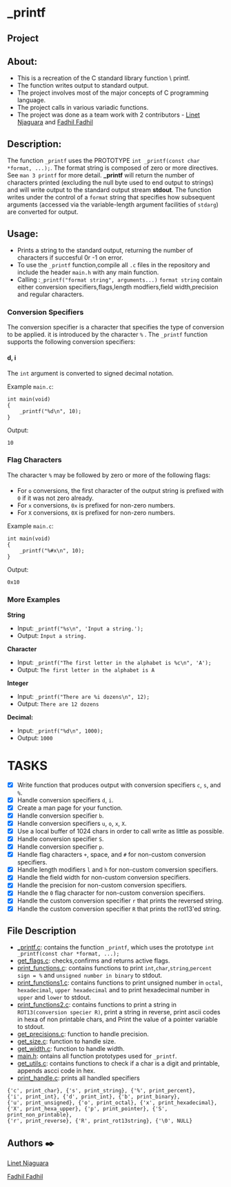 # _printf
## Project
## About:
- This is a recreation of the C standard library function \\ printf.
- The function writes output to standard output.
- The project involves most of the major concepts of C programming language.
- The project calls in various variadic functions.
- The project was done as a team work with 2 contributors - [Linet Njaguara](https://github.com/murugilinet) and [Fadhil Fadhil](https://github.com/fadhilpdd)
## Description:
The function `_printf` uses the PROTOTYPE ```int _printf(const char *format, ...);```. 
The format string is composed of zero or more directives. See ```man 3 printf``` for more detail. 
**_printf** will return the number of characters printed (excluding the null byte used to end output to strings) and will write output to the standard output stream **stdout**.
The function writes under the control of a `format` string that specifies how subsequent arguments
(accessed via the variable-length argument facilities of `stdarg`) are converted for output.
## Usage:
- Prints a string to the standard output, returning the number of characters if succesful 0r -1 on error.
- To use the `_printf` function,compile all `.c` files in the repository and include the header `main.h` with
  any main function.
- Calling :`_printf("format string", arguments...)` `format string` contain either conversion specifiers,flags,length modfiers,field width,precision and regular characters.
### Conversion Specifiers
The conversion specifier is a character that
specifies the type of conversion to be applied. it is introduced by the character `%` . The `_printf` function
supports the following conversion specifiers:

#### d, i
The `int` argument is converted to signed decimal notation.

Example `main.c`:
```
int main(void)
{
    _printf("%d\n", 10);
}
```
Output:
```
10
```
### Flag Characters
The character `%` may be followed by zero or more of the following flags:

#### #
  * For `o` conversions, the first character of the output string is prefixed
  with `0` if it was not zero already.
  * For `x` conversions, `0x` is prefixed for non-zero numbers.
  * For `X` conversions, `0X` is prefixed for non-zero numbers.

Example `main.c`:
```
int main(void)
{
    _printf("%#x\n", 10);
}
```
Output:
```
0x10
```
### More Examples
**String**
* Input: ```_printf("%s\n", 'Input a string.');```
* Output: ```Input a string.```

**Character**
* Input: ```_printf("The first letter in the alphabet is %c\n", 'A');```
* Output: ```The first letter in the alphabet is A```

**Integer**
* Input: ```_printf("There are %i dozens\n", 12);```
* Output: ```There are 12 dozens```

**Decimal:**
* Input: ```_printf("%d\n", 1000);```
* Output:  ```1000```

# TASKS
- [x] Write function that produces output with conversion specifiers ```c```, ```s```, and ```%```.
- [x] Handle conversion specifiers ```d```, ```i```.
- [x] Create a man page for your function.
- [x] Handle conversion specifier ```b```.
- [x] Handle conversion specifiers ```u```, ```o```, ```x```, ```X```.
- [x] Use a local buffer of 1024 chars in order to call write as little as possible.
- [x] Handle conversion specifier ```S```.
- [x] Handle conversion specifier ```p```.
- [x] Handle flag characters ```+```, space, and ```#``` for non-custom conversion specifiers.
- [x] Handle length modifiers ```l``` and ```h``` for non-custom conversion specifiers.
- [x] Handle the field width for non-custom conversion specifiers.
- [x] Handle the precision for non-custom conversion specifiers.
- [x] Handle the ```0``` flag character for non-custom conversion specifiers.
- [x] Handle the custom conversion specifier ```r``` that prints the reversed string.
- [x] Handle the custom conversion specifier ```R``` that prints the rot13'ed string.
## File Description
* [_printf.c](./_printf.c): contains the  function ```_printf```, which uses the prototype ```int _printf(const char *format, ...);```
* [get_flags.c](./get_flags.c): checks,confirms and returns active flags.
* [print_functions.c](./get_functions.c): contains functions to print `int`,`char`,`string`,`percent sign = %` and `unsigned number in binary` to stdout.
* [print_functions1.c](./get_functions1.c): contains functions to print unsigned number in `octal`, `hexadecimal`, `upper hexadecimal` and to print hexadecimal number in `upper` and `lower` to stdout.
* [print_functions2.c](./get_functions2.c): contains functions to print a string in `ROT13(conversion specier R)`, print a string in reverse, print ascii codes in hexa of non printable chars, and Print the value of a pointer variable to stdout.
* [get_precisions.c](./get_precisions.c): function to handle precision.
* [get_size.c](./get_size.c): function to handle size.
* [get_width.c](./get_width.c): function to handle width.
* [main.h](./main.h): ontains all function prototypes used for ```_printf```.
* [get_utils.c](./get_utils.c): contains functions to check if a char is a digit and printable, appends ascci code in hex.
* [print_handle.c](./print_handle.c): prints all handled specifiers
```
{'c', print_char}, {'s', print_string}, {'%', print_percent},
{'i', print_int}, {'d', print_int}, {'b', print_binary},
{'u', print_unsigned}, {'o', print_octal}, {'x', print_hexadecimal},
{'X', print_hexa_upper}, {'p', print_pointer}, {'S', print_non_printable},
{'r', print_reverse}, {'R', print_rot13string}, {'\0', NULL}
```

## Authors :black_nib:
[Linet Njaguara](https://github.com/murugilinet)

[Fadhil Fadhil](https://github.com/fadhilpdd)
